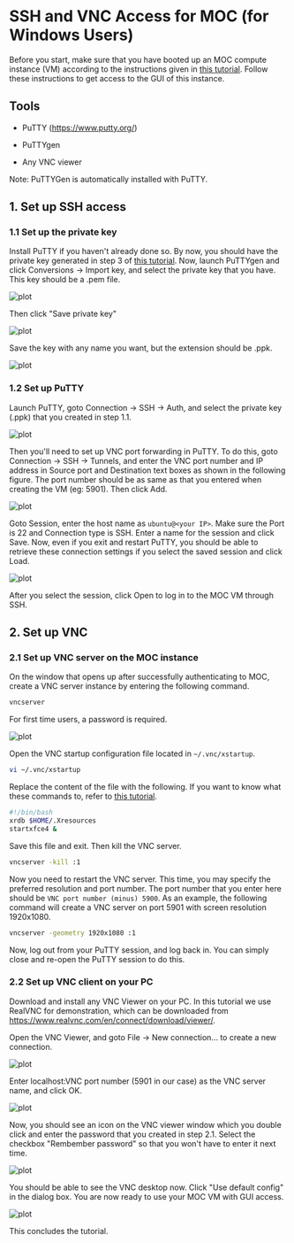 # SSH and VNC Access for MOC (for Windows Users)

Before you start, make sure that you have booted up an MOC compute instance (VM) according to the instructions given in [this tutorial](https://github.com/OCT-FPGA/OCT-Tutorials/blob/main/mocsetup/instancesetup.md). Follow these instructions to get access to the GUI of this instance.

## Tools

- PuTTY (https://www.putty.org/)

- PuTTYgen

- Any VNC viewer

Note: PuTTYGen is automatically installed with PuTTY. 

## 1. Set up SSH access

### 1.1 Set up the private key

Install PuTTY if you haven't already done so. By now, you should have the private key generated in step 3 of [this tutorial](https://github.com/OCT-FPGA/OCT-Tutorials/blob/main/mocsetup/account-setup-and-configuration.md).  Now, launch PuTTYgen and click Conversions &#8594; Import key, and select the private key that you have. This key should be a .pem file. 

![plot](images/puttygen_1.png)

Then click "Save private key"

![plot](images/puttygen_2.png)

Save the key with any name you want, but the extension should be .ppk.

![plot](images/puttygen_3.png)

### 1.2 Set up PuTTY
Launch PuTTY, goto Connection &#8594; SSH &#8594; Auth, and select the private key (.ppk) that you created in step 1.1. 

![plot](images/putty_1.png)

Then you'll need to set up VNC port forwarding in PuTTY. To do this, goto Connection &#8594; SSH &#8594; Tunnels, and enter the VNC port number and IP address in Source port and Destination text boxes as shown in the following figure. The port number should be as same as that you entered when creating the VM (eg: 5901). Then click Add.

![plot](images/putty_2.png)

Goto Session, enter the host name as ```ubuntu@<your IP>```. Make sure the Port is 22 and Connection type is SSH. Enter a name for the session and click Save. Now, even if you exit and restart PuTTY, you should be able to retrieve these connection settings if you select the saved session and click Load.   

![plot](images/putty_4.png)

After you select the session, click Open to log in to the MOC VM through SSH.

## 2. Set up VNC

### 2.1 Set up VNC server on the MOC instance

On the window that opens up after successfully authenticating to MOC, create a VNC server instance by entering the following command.

```bash
vncserver
```

For first time users, a password is required.

![plot](images/vnc_instance.png)

Open the VNC startup configuration file located in ```~/.vnc/xstartup```.

```bash
vi ~/.vnc/xstartup
```
Replace the content of the file with the following. If you want to know what these commands to, refer to [this tutorial](https://www.digitalocean.com/community/tutorials/how-to-install-and-configure-vnc-on-ubuntu-18-04).

```bash
#!/bin/bash
xrdb $HOME/.Xresources
startxfce4 &
```
Save this file and exit. Then kill the VNC server.

```bash
vncserver -kill :1
```
Now you need to restart the VNC server. This time, you may specify the preferred resolution and port number. The port number that you enter here should be ```VNC port number (minus) 5900```. As an example, the following command will create a VNC server on port 5901 with screen resolution 1920x1080.

```bash
vncserver -geometry 1920x1080 :1
```

Now, log out from your PuTTY session, and log back in. You can simply close and re-open the PuTTY session to do this.

### 2.2 Set up VNC client on your PC

Download and install any VNC Viewer on your PC. In this tutorial we use RealVNC for demonstration, which can be downloaded from https://www.realvnc.com/en/connect/download/viewer/. 

Open the VNC Viewer, and goto File &#8594; New connection... to create a new connection.

![plot](images/vnc_viewer_1.png)

Enter localhost:VNC port number (5901 in our case) as the VNC server name, and click OK.

![plot](images/vnc_viewer_2.png)

Now, you should see an icon on the VNC viewer window which you double click and enter the password that you created in step 2.1. Select the checkbox "Rembember password" so that you won't have to enter it next time.

![plot](images/vnc_viewer_3.png)

You should be able to see the VNC desktop now. Click "Use default config" in the dialog box. You are now ready to use your MOC VM with GUI access.

![plot](images/vnc_viewer_4.png)

This concludes the tutorial.

